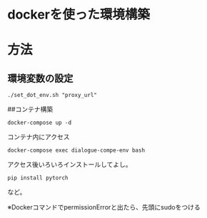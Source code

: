 # dockerを使った環境構築
# 方法
## 環境変数の設定
```
./set_dot_env.sh "proxy_url"
```
##コンテナ構築
```
docker-compose up -d
```
コンテナ内にアクセス
```
docker-compose exec dialogue-compe-env bash
```
アクセス後いろいろインストールしてよし。
```
pip install pytorch
```
など。

※DockerコマンドでpermissionErrorと出たら、先頭にsudoをつける
